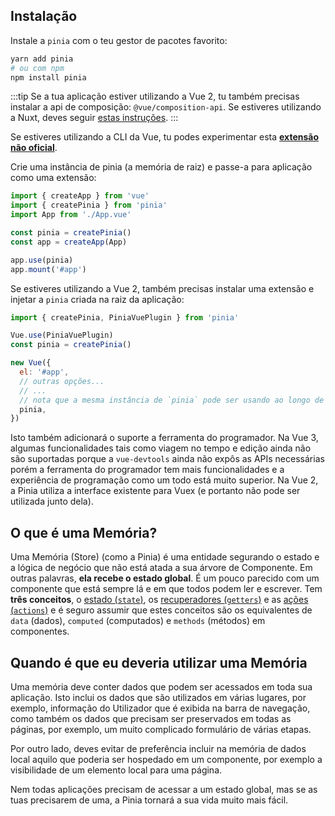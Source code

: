 ## Instalação

Instale a `pinia` com o teu gestor de pacotes favorito:

```bash
yarn add pinia
# ou com npm
npm install pinia
```

:::tip
Se a tua aplicação estiver utilizando a Vue 2, tu também precisas instalar a api de composição: `@vue/composition-api`. Se estiveres utilizando a Nuxt, deves seguir [estas instruções](/ssr/nuxt.md).
:::

Se estiveres utilizando a CLI da Vue, tu podes experimentar esta [**extensão não oficial**](https://github.com/wobsoriano/vue-cli-plugin-pinia).

Crie uma instância de pinia (a memória de raiz) e passe-a para aplicação como uma extensão:

```js {2,5-6,8}
import { createApp } from 'vue'
import { createPinia } from 'pinia'
import App from './App.vue'

const pinia = createPinia()
const app = createApp(App)

app.use(pinia)
app.mount('#app')
```

Se estiveres utilizando a Vue 2, também precisas instalar uma extensão e injetar a `pinia` criada na raiz da aplicação:

```js {1,3-4,12}
import { createPinia, PiniaVuePlugin } from 'pinia'

Vue.use(PiniaVuePlugin)
const pinia = createPinia()

new Vue({
  el: '#app',
  // outras opções...
  // ...
  // nota que a mesma instância de `pinia` pode ser usando ao longo de várias aplicações de Vue na mesma página
  pinia,
})
```

Isto também adicionará o suporte a ferramenta do programador. Na Vue 3, algumas funcionalidades tais como viagem no tempo e edição ainda não são suportadas porque a `vue-devtools` ainda não expôs as APIs necessárias porém a ferramenta do programador tem mais funcionalidades e a experiência de programação como um todo está muito superior. Na Vue 2, a Pinia utiliza a interface existente para Vuex (e portanto não pode ser utilizada junto dela).

## O que é uma Memória?

Uma Memória (Store) (como a Pinia) é uma entidade segurando o estado e a lógica de negócio que não está atada a sua árvore de Componente. Em outras palavras, **ela recebe o estado global**. É um pouco parecido com um componente que está sempre lá e em que todos podem ler e escrever. Tem **três conceitos**, o [estado (`state`)](./core-concepts/state.md), os [recuperadores (`getters`)](./core-concepts/getters.md) e as [ações (`actions`)](./core-concepts/actions.md) e é seguro assumir que estes conceitos são os equivalentes de `data` (dados), `computed` (computados) e `methods` (métodos) em componentes.

## Quando é que eu deveria utilizar uma Memória

Uma memória deve conter dados que podem ser acessados em toda sua aplicação. Isto inclui os dados que são utilizados em várias lugares, por exemplo, informação do Utilizador que é exibida na barra de navegação, como também os dados que precisam ser preservados em todas as páginas, por exemplo, um muito complicado formulário de várias etapas.

Por outro lado, deves evitar de preferência incluir na memória de dados local aquilo que poderia ser hospedado em um componente, por exemplo a visibilidade de um elemento local para uma página.

Nem todas aplicações precisam de acessar a um estado global, mas se as tuas precisarem de uma, a Pinia tornará a sua vida muito mais fácil.
